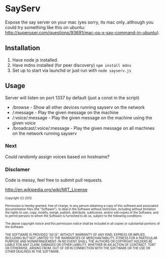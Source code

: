 # SayServ

Expose the say server on your mac (yes sorry, its mac only..although you could try something like this on ubuntu: http://superuser.com/questions/93691/mac-os-x-say-command-in-ubuntu).


## Installation

1. Have node js installed. 
2. Have mdns installed (for peer discovery) `npm install mdns`
3. Set up to start via launchd or just run with `node sayserv.js`

## Usage

Server will listen on port 1337 by default (just a const in the script)

* /browse - Show all other devices running sayserv on the network
* /:message - Play the given message on the machine
* /:voice/:message - Play the given message on the machine using the given voice
* /broadcast/:voice/:message - Play the given message on all machines on the network running sayserv


### Next

Could randomly assign voices based on hostname?

### Disclamer

Code is messy, feel free to submit pull requests.

http://en.wikipedia.org/wiki/MIT_License


<sub><sup>Copyright (C) 2012</sup></sub>

<sub><sup>Permission is hereby granted, free of charge, to any person obtaining a copy of this software and associated documentation files (the "Software"), to deal in the Software without restriction, including without limitation the rights to use, copy, modify, merge, publish, distribute, sublicense, and/or sell copies of the Software, and to permit persons to whom the Software is furnished to do so, subject to the following conditions:</sup></sub>

<sub><sup>The above copyright notice and this permission notice shall be included in all copies or substantial portions of the Software.</sup></sub>

<sub><sup>THE SOFTWARE IS PROVIDED "AS IS", WITHOUT WARRANTY OF ANY KIND, EXPRESS OR IMPLIED, INCLUDING BUT NOT LIMITED TO THE WARRANTIES OF MERCHANTABILITY, FITNESS FOR A PARTICULAR PURPOSE AND NONINFRINGEMENT. IN NO EVENT SHALL THE AUTHORS OR COPYRIGHT HOLDERS BE LIABLE FOR ANY CLAIM, DAMAGES OR OTHER LIABILITY, WHETHER IN AN ACTION OF CONTRACT, TORT OR OTHERWISE, ARISING FROM, OUT OF OR IN CONNECTION WITH THE SOFTWARE OR THE USE OR OTHER DEALINGS IN THE SOFTWARE.</sup></sub>


